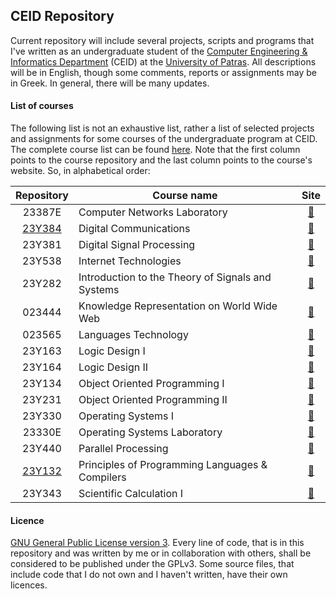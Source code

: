 ## CEID Repository
Current repository will include several projects, scripts and programs that I've written as an undergraduate student
of the [Computer Engineering & Informatics Department](https://www.ceid.upatras.gr/) (CEID) at the
[University of Patras](http://www.upatras.gr/). All descriptions will be in English, though some comments, reports or 
assignments may be in Greek. In general, there will be many updates.

#### List of courses
The following list is not an exhaustive list, rather a list of selected projects and assignments for some courses of 
the undergraduate program at CEID. The complete course list can be found 
[here](https://www.ceid.upatras.gr/en/undergraduate/courses). Note that the first column points to the course 
repository and the last column points to the course's website. So, in alphabetical order:

| Repository | Course name                                               | Site |
|:-------------:| --------------------------------------------------------- |:--------------------------------------:|
| 23387E      | Computer Networks Laboratory | [:link:](https://www.ceid.upatras.gr/en/undergraduate/courses/23387%CE%95) |
| [23Y384](https://github.com/gkffzs/CEID/tree/master/23Y384)      | Digital Communications | [:link:](https://www.ceid.upatras.gr/en/undergraduate/courses/23%CE%A5384) |
| 23Y381      | Digital Signal Processing | [:link:](https://www.ceid.upatras.gr/en/undergraduate/courses/23%CE%A5381) |
| 23Y538      | Internet Technologies | [:link:](https://www.ceid.upatras.gr/en/undergraduate/courses/23%CE%A5538) |
| 23Y282      | Introduction to the Theory of Signals and Systems | [:link:](https://www.ceid.upatras.gr/en/undergraduate/courses/23%CE%A5282) |
| 023444      | Knowledge Representation on World Wide Web | [:link:](https://www.ceid.upatras.gr/en/undergraduate/courses/23444) |
| 023565      | Languages Technology | [:link:](https://www.ceid.upatras.gr/en/undergraduate/courses/23565) |
| 23Y163      | Logic Design I | [:link:](https://www.ceid.upatras.gr/en/undergraduate/courses/23%CE%A5163) |
| 23Y164      | Logic Design II | [:link:](https://www.ceid.upatras.gr/en/undergraduate/courses/23%CE%A5164) |
| 23Y134      | Object Oriented Programming I | [:link:](https://www.ceid.upatras.gr/en/undergraduate/courses/23%CE%A5134) |
| 23Y231      | Object Oriented Programming II | [:link:](https://www.ceid.upatras.gr/en/undergraduate/courses/23%CE%A5231) |
| 23Y330      | Operating Systems I | [:link:](https://www.ceid.upatras.gr/en/undergraduate/courses/23%CE%A5330) |
| 23330E      | Operating Systems Laboratory | [:link:](https://www.ceid.upatras.gr/en/undergraduate/courses/23330%CE%95) |
| 23Y440      | Parallel Processing | [:link:](https://www.ceid.upatras.gr/en/undergraduate/courses/23%CE%A5440) |
| [23Y132](https://github.com/gkffzs/CEID/tree/master/23Y132)      | Principles of Programming Languages & Compilers | [:link:](https://www.ceid.upatras.gr/en/undergraduate/courses/23%CE%A5132) |
| 23Y343      | Scientific Calculation I | [:link:](https://www.ceid.upatras.gr/en/undergraduate/courses/23%CE%A5343) |

#### Licence
[GNU General Public License version 3](https://www.gnu.org/licenses/gpl-3.0.en.html). Every line of code, that is in
this repository and was written by me or in collaboration with others, shall be considered to be published under the GPLv3.
Some source files, that include code that I do not own and I haven't written, have their own licences.

